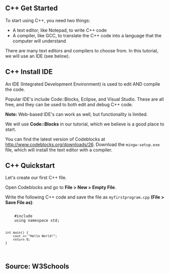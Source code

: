 ## C++ Get Started

To start using C++, you need two things:

  - A text editor, like Notepad, to write C++ code
  - A compiler, like GCC, to translate the C++ code    into a language that the computer will understand

There are many text editors and compilers to choose from. In this tutorial, we will use an IDE (see below).

## C++ Install IDE

An IDE (Integrated Development Environment) is used to edit AND compile the code.

Popular IDE's include Code::Blocks, Eclipse, and Visual Studio. These are all free, and they can be used to both edit and debug C++ code.

**Note:**  Web-based IDE's can work as well, but functionality is limited.

We will use **Code::Blocks** in our tutorial, which we believe is a good place to start.

You can find the latest version of Codeblocks at http://www.codeblocks.org/downloads/26. Download the <code>mingw-setup.exe</code> file, which will install the text editor with a compiler.

## C++ Quickstart

Let's create our first C++ file.

Open Codeblocks and go to **File > New > Empty File**.

Write the following C++ code and save the file as <code>myfirstprogram.cpp</code> **(File > Save File as)**:

<code>
    #include <iostream>
    using namespace std;

    int main() {
        cout << "Hello World!";
        return 0;
    }
</code>

## Source: W3Schools
